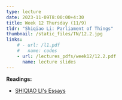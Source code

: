 ```yaml
---
type: lecture
date: 2023-11-09T8:00:00+4:30
title: Week 12 Thursday (11/9)
tldr: "Shiqiao Li: Parliament of Things"
thumbnail: /static_files/TN/12.2.jpg
links: 
    # - url: /l1.pdf
    #   name: codes
    - url: /lectures_pdfs/week12/12.2.pdf
      name: lecture slides
---
```

**Readings:**
- [SHIQIAO LI's Essays](/readings_pdfs/week2/TH/r1.pdf)


